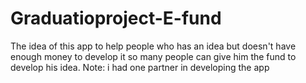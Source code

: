 # Graduatioproject-E-fund
The idea of this app to help people who has an idea but doesn't have enough money to develop it so many people can give him the fund to develop his idea. Note: i had one partner in developing the app
